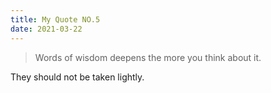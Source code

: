 ```yaml
---
title: My Quote NO.5
date: 2021-03-22
---
```


> Words of wisdom deepens the more you think about it.

They should not be taken lightly.
